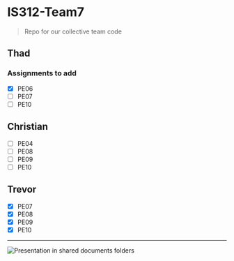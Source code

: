 # IS312-Team7

> Repo for our collective team code

## Thad

### Assignments to add

- [x] PE06
- [ ] PE07
- [ ] PE10

## Christian

- [ ] PE04
- [ ] PE08
- [ ] PE09
- [ ] PE10

## Trevor

- [x] PE07
- [x] PE08
- [x] PE09
- [x] PE10

---

![[Presentation in shared documents folders](https://cityuseattle-my.sharepoint.com/:p:/g/personal/thomasthaddeus_cityuniversity_edu/EZRoDj9bOTNJujwJvE7A1jMBb5PrXjHfQBhzs3jerOAH6A)](https://img.shields.io/badge/github/last-commit/:user/:repo/:branch)
